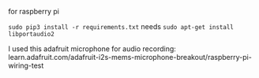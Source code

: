 for raspberry pi

`sudo pip3 install -r requirements.txt`
needs `sudo apt-get install libportaudio2`

I used this adafruit microphone for audio recording:
learn.adafruit.com/adafruit-i2s-mems-microphone-breakout/raspberry-pi-wiring-test
